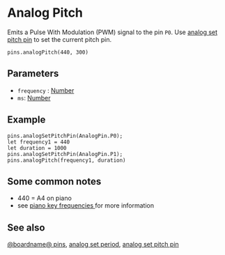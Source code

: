 # Analog Pitch

Emits a Pulse With Modulation (PWM) signal to the pin ``P0``.
Use [analog set pitch pin](/reference/pins/analog-set-pitch-pin) to set the current pitch pin.

```sig
pins.analogPitch(440, 300)
```

## Parameters

* `frequency` : [Number](/types/number)
* `ms`: [Number](/types/number)

## Example

```blocks
pins.analogSetPitchPin(AnalogPin.P0);
let frequency1 = 440
let duration = 1000
pins.analogSetPitchPin(AnalogPin.P1);
pins.analogPitch(frequency1, duration)
```

## Some common notes

* 440 = A4 on piano
* see [piano key frequencies ](https://en.wikipedia.org/wiki/Piano_key_frequencies) for more information

## See also

[@boardname@ pins](/device/pins), [analog set period](/reference/pins/analog-set-period), [analog set pitch pin](/reference/pins/analog-set-pitch-pin)

